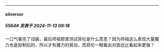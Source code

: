 ﻿
*****

####  silversor  
##### 5564#       发表于 2024-11-13 09:18

一口气看完了动画，最后师祖那里测试菲伦是什么意思？因为师祖这么表现大量魔力也是抑制后的，所以才有魔力的晃动，而菲伦一眼看出对面远比看起来更强？

